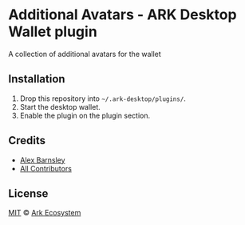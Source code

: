 # Additional Avatars - ARK Desktop Wallet plugin
A collection of additional avatars for the wallet 

## Installation

 1. Drop this repository into `~/.ark-desktop/plugins/`.
 2. Start the desktop wallet.
 3. Enable the plugin on the plugin section.

## Credits

- [Alex Barnsley](https://github.com/alexbarnsley)
- [All Contributors](../../contributors)

## License

[MIT](LICENSE) © [Ark Ecosystem](https://ark.io/)
